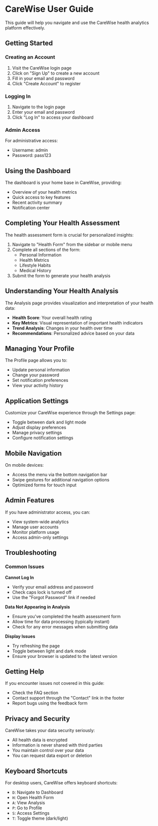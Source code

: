 
# CareWise User Guide

This guide will help you navigate and use the CareWise health analytics platform effectively.

## Getting Started

### Creating an Account

1. Visit the CareWise login page
2. Click on "Sign Up" to create a new account
3. Fill in your email and password
4. Click "Create Account" to register

### Logging In

1. Navigate to the login page
2. Enter your email and password
3. Click "Log In" to access your dashboard

### Admin Access

For administrative access:
- Username: admin
- Password: pass123

## Using the Dashboard

The dashboard is your home base in CareWise, providing:

- Overview of your health metrics
- Quick access to key features
- Recent activity summary
- Notification center

## Completing Your Health Assessment

The health assessment form is crucial for personalized insights:

1. Navigate to "Health Form" from the sidebar or mobile menu
2. Complete all sections of the form:
   - Personal Information
   - Health Metrics
   - Lifestyle Habits
   - Medical History
3. Submit the form to generate your health analysis

## Understanding Your Health Analysis

The Analysis page provides visualization and interpretation of your health data:

- **Health Score**: Your overall health rating
- **Key Metrics**: Visual representation of important health indicators
- **Trend Analysis**: Changes in your health over time
- **Recommendations**: Personalized advice based on your data

## Managing Your Profile

The Profile page allows you to:

- Update personal information
- Change your password
- Set notification preferences
- View your activity history

## Application Settings

Customize your CareWise experience through the Settings page:

- Toggle between dark and light mode
- Adjust display preferences
- Manage privacy settings
- Configure notification settings

## Mobile Navigation

On mobile devices:
- Access the menu via the bottom navigation bar
- Swipe gestures for additional navigation options
- Optimized forms for touch input

## Admin Features

If you have administrator access, you can:

- View system-wide analytics
- Manage user accounts
- Monitor platform usage
- Access admin-only settings

## Troubleshooting

### Common Issues

**Cannot Log In**
- Verify your email address and password
- Check caps lock is turned off
- Use the "Forgot Password" link if needed

**Data Not Appearing in Analysis**
- Ensure you've completed the health assessment form
- Allow time for data processing (typically instant)
- Check for any error messages when submitting data

**Display Issues**
- Try refreshing the page
- Toggle between light and dark mode
- Ensure your browser is updated to the latest version

## Getting Help

If you encounter issues not covered in this guide:
- Check the FAQ section
- Contact support through the "Contact" link in the footer
- Report bugs using the feedback form

## Privacy and Security

CareWise takes your data security seriously:
- All health data is encrypted
- Information is never shared with third parties
- You maintain control over your data
- You can request data export or deletion

## Keyboard Shortcuts

For desktop users, CareWise offers keyboard shortcuts:
- `D`: Navigate to Dashboard
- `H`: Open Health Form
- `A`: View Analysis
- `P`: Go to Profile
- `S`: Access Settings
- `T`: Toggle theme (dark/light)
